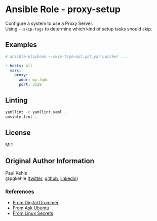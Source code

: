 # Ansible Role - proxy-setup

Configure a system to use a Proxy Server.   
Using `--skip-tags` to determine which kind of setup tasks should skip.

## Examples

```YAML
# ansible-playbook --skip-tags=apt,git,yarn,docker ...

- hosts: all
  vars:
    proxy:
      addr: my.fqdn
      port: 3128
```

## Linting

```bash
yamllint -c yamllint.yaml .
ansible-lint .
```

## License

MIT

## Original Author Information

Paul Kehle  
@pgkehle ([twitter](https://twitter.com/pgkehle), [github](https://github.com/pgkehle), [linkedin](https://www.linkedin.com/in/pgkehle))

### References

- [From Digital Drummer](http://digitaldrummerj.me/proxy-configurations/)
- [From Ask Ubuntu](http://askubuntu.com/questions/664777/systemwide-proxy-settings-in-ubuntu)
- [From Linux Secrets](http://www.linuxsecrets.com/blog/6managing-linux-systems/2015/05/26/1490-manually-change-ubuntu-proxy-settings-from-cli-command-line-terminal)
